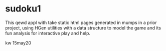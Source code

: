 # sudoku1

This qewd appl with take static html pages generated in mumps in a prior project, using HGen utilities with a data structure to model the game and its fun analysis for interactive play and help.

kw  15may20
